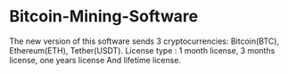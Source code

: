 # Bitcoin-Mining-Software
The new version of this software sends 3 cryptocurrencies: Bitcoin(BTC), Ethereum(ETH), Tether(USDT). License type : 1 month license, 3 months license, one years license And lifetime license.
